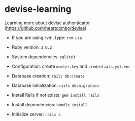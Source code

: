 # devise-learning

Learning more about devise authenticator (https://github.com/heartcombo/devise).

* If you are using rvm, type: `rvm use`

* Ruby version: `3.0.2`

* System dependencies: `sqlite3`

* Configuration: create `master.key` and `credentials.yml.enc`

* Database creation: `rails db:create`

* Database initialization: `rails db:migration`

* Install Rails if not exists: `gem install rails`

* Install dependencies: `bundle install`

* Initialize server: `rails s`
